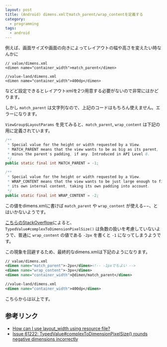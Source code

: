 ```yaml
---
layout: post
title: (Android) dimens.xmlでmatch_parent/wrap_contentを定義する
category:
  - programming
tags:
  - android
---
```


例えば、画面サイズや画面の向きによってレイアウトの幅や高さを変えたい時なんかに

```
// value/dimens.xml
<dimen name="container_width">match_parent</dimen>

//value-land/dimens.xml
<dimen name="container_width">400dp</dimen>
```

などど設定できるとレイアウトxmlを2つ用意する必要がないので非常にはかどります。

しかし `match_parent` は文字列なので、上記のコードはもちろん使えません。エラーになります。


`ViewGroup$LayoutParams` を見てみると、`match_parent`, `wrap_content` は下記の用に定義されています。

```java
/**
 * Special value for the height or width requested by a View.
 * MATCH_PARENT means that the view wants to be as big as its parent,
 * minus the parent's padding, if any. Introduced in API Level 8.
 */
public static final int MATCH_PARENT = -1;

/**
 * Special value for the height or width requested by a View.
 * WRAP_CONTENT means that the view wants to be just large enough to fit
 * its own internal content, taking its own padding into account.
 */
public static final int WRAP_CONTENT = -2;
```

この値をdimens.xmlに書けば `match_parent` や `wrap_content` が使える−−、とはいかないようです。

[こちらのStackOverflow](http://stackoverflow.com/questions/6859331/how-can-i-use-layout-width-using-resource-file#answer-19461468)によると、 `TypedValue#complexToDimensionPixelSize()` は負数の扱いを考慮していないようで、普通に `wrap_content` の値である `-2px` を書くと `-1` になってしまうようです。

この現象を回避するため、最終的なdimens.xmlは下記のようになります。

```xml
// value/dimens.xml
<dimen name="match_parent">-2px</dimen><!-- -1pxでもよい -->
<dimen name="wrap_content">-3px</dimen>
<dimen name="container_width">@dimen/match_parent</dimen>

//value-land/dimens.xml
<dimen name="container_width">400dp</dimen>
```

こちらからは以上です。

## 参考リンク
- [How can I use layout_width using resource file?](http://stackoverflow.com/questions/6859331/how-can-i-use-layout-width-using-resource-file)
- [Issue 61222:	TypedValue#complexToDimensionPixelSize() rounds negative dimensions incorrectly](https://code.google.com/p/android/issues/detail?id=61222&thanks=61222&ts=1382148635)
